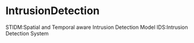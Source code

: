 # IntrusionDetection

STIDM:Spatial and Temporal aware Intrusion Detection Model
IDS:Intrusion Detection System
